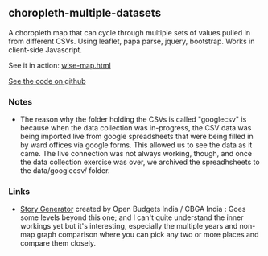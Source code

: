 ## choropleth-multiple-datasets

A choropleth map that can cycle through multiple sets of values pulled in from different CSVs. Using leaflet, papa parse, jquery, bootstrap. Works in client-side Javascript.

See it in action: [wise-map.html](https://answerquest.github.io/choropleth-multiple-datasets/wise-map.html)

[See the code on github](https://github.com/answerquest/choropleth-multiple-datasets)

### Notes

* The reason why the folder holding the CSVs is called "googlecsv" is because when the data collection was in-progress, the CSV data was being imported live from google spreadsheets that were being filled in by ward offices via google forms. This allowed us to see the data as it came. The live connection was not always working, though, and once the data collection exercise was over, we archived the spreadhsheets to the data/googlecsv/ folder.

### Links
* [Story Generator](https://cbgaindia.github.io/story-generator/) created by Open Budgets India / CBGA India : Goes some levels beyond this one; and I can't quite understand the inner workings yet but it's interesting, especially the multiple years and non-map graph comparison where you can pick any two or more places and compare them closely.
